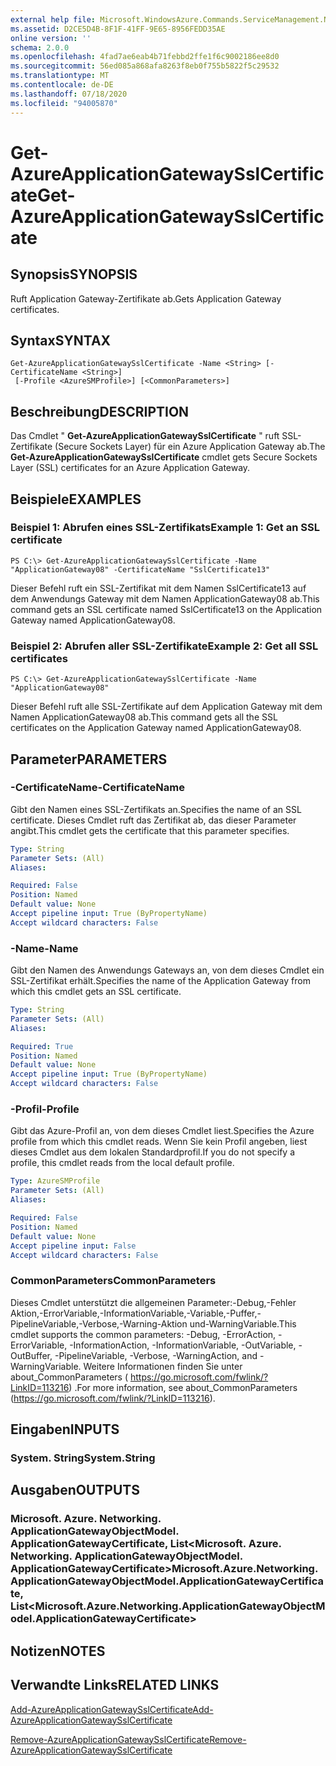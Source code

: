 ```yaml
---
external help file: Microsoft.WindowsAzure.Commands.ServiceManagement.Network.dll-Help.xml
ms.assetid: D2CE5D4B-8F1F-41FF-9E65-8956FEDD35AE
online version: ''
schema: 2.0.0
ms.openlocfilehash: 4fad7ae6eab4b71febbd2ffe1f6c9002186ee8d0
ms.sourcegitcommit: 56ed085a868afa8263f8eb0f755b5822f5c29532
ms.translationtype: MT
ms.contentlocale: de-DE
ms.lasthandoff: 07/18/2020
ms.locfileid: "94005870"
---
```

# <span data-ttu-id="89c00-101">Get-AzureApplicationGatewaySslCertificate</span><span class="sxs-lookup"><span data-stu-id="89c00-101">Get-AzureApplicationGatewaySslCertificate</span></span>

## <span data-ttu-id="89c00-102">Synopsis</span><span class="sxs-lookup"><span data-stu-id="89c00-102">SYNOPSIS</span></span>
<span data-ttu-id="89c00-103">Ruft Application Gateway-Zertifikate ab.</span><span class="sxs-lookup"><span data-stu-id="89c00-103">Gets Application Gateway certificates.</span></span>

## <span data-ttu-id="89c00-104">Syntax</span><span class="sxs-lookup"><span data-stu-id="89c00-104">SYNTAX</span></span>

```
Get-AzureApplicationGatewaySslCertificate -Name <String> [-CertificateName <String>]
 [-Profile <AzureSMProfile>] [<CommonParameters>]
```

## <span data-ttu-id="89c00-105">Beschreibung</span><span class="sxs-lookup"><span data-stu-id="89c00-105">DESCRIPTION</span></span>
<span data-ttu-id="89c00-106">Das Cmdlet " **Get-AzureApplicationGatewaySslCertificate** " ruft SSL-Zertifikate (Secure Sockets Layer) für ein Azure Application Gateway ab.</span><span class="sxs-lookup"><span data-stu-id="89c00-106">The **Get-AzureApplicationGatewaySslCertificate** cmdlet gets Secure Sockets Layer (SSL) certificates for an Azure Application Gateway.</span></span>

## <span data-ttu-id="89c00-107">Beispiele</span><span class="sxs-lookup"><span data-stu-id="89c00-107">EXAMPLES</span></span>

### <span data-ttu-id="89c00-108">Beispiel 1: Abrufen eines SSL-Zertifikats</span><span class="sxs-lookup"><span data-stu-id="89c00-108">Example 1: Get an SSL certificate</span></span>
```
PS C:\> Get-AzureApplicationGatewaySslCertificate -Name "ApplicationGateway08" -CertificateName "SslCertificate13"
```

<span data-ttu-id="89c00-109">Dieser Befehl ruft ein SSL-Zertifikat mit dem Namen SslCertificate13 auf dem Anwendungs Gateway mit dem Namen ApplicationGateway08 ab.</span><span class="sxs-lookup"><span data-stu-id="89c00-109">This command gets an SSL certificate named SslCertificate13 on the Application Gateway named ApplicationGateway08.</span></span>

### <span data-ttu-id="89c00-110">Beispiel 2: Abrufen aller SSL-Zertifikate</span><span class="sxs-lookup"><span data-stu-id="89c00-110">Example 2: Get all SSL certificates</span></span>
```
PS C:\> Get-AzureApplicationGatewaySslCertificate -Name "ApplicationGateway08"
```

<span data-ttu-id="89c00-111">Dieser Befehl ruft alle SSL-Zertifikate auf dem Application Gateway mit dem Namen ApplicationGateway08 ab.</span><span class="sxs-lookup"><span data-stu-id="89c00-111">This command gets all the SSL certificates on the Application Gateway named ApplicationGateway08.</span></span>

## <span data-ttu-id="89c00-112">Parameter</span><span class="sxs-lookup"><span data-stu-id="89c00-112">PARAMETERS</span></span>

### <span data-ttu-id="89c00-113">-CertificateName</span><span class="sxs-lookup"><span data-stu-id="89c00-113">-CertificateName</span></span>
<span data-ttu-id="89c00-114">Gibt den Namen eines SSL-Zertifikats an.</span><span class="sxs-lookup"><span data-stu-id="89c00-114">Specifies the name of an SSL certificate.</span></span>
<span data-ttu-id="89c00-115">Dieses Cmdlet ruft das Zertifikat ab, das dieser Parameter angibt.</span><span class="sxs-lookup"><span data-stu-id="89c00-115">This cmdlet gets the certificate that this parameter specifies.</span></span>

```yaml
Type: String
Parameter Sets: (All)
Aliases: 

Required: False
Position: Named
Default value: None
Accept pipeline input: True (ByPropertyName)
Accept wildcard characters: False
```

### <span data-ttu-id="89c00-116">-Name</span><span class="sxs-lookup"><span data-stu-id="89c00-116">-Name</span></span>
<span data-ttu-id="89c00-117">Gibt den Namen des Anwendungs Gateways an, von dem dieses Cmdlet ein SSL-Zertifikat erhält.</span><span class="sxs-lookup"><span data-stu-id="89c00-117">Specifies the name of the Application Gateway from which this cmdlet gets an SSL certificate.</span></span>

```yaml
Type: String
Parameter Sets: (All)
Aliases: 

Required: True
Position: Named
Default value: None
Accept pipeline input: True (ByPropertyName)
Accept wildcard characters: False
```

### <span data-ttu-id="89c00-118">-Profil</span><span class="sxs-lookup"><span data-stu-id="89c00-118">-Profile</span></span>
<span data-ttu-id="89c00-119">Gibt das Azure-Profil an, von dem dieses Cmdlet liest.</span><span class="sxs-lookup"><span data-stu-id="89c00-119">Specifies the Azure profile from which this cmdlet reads.</span></span>
<span data-ttu-id="89c00-120">Wenn Sie kein Profil angeben, liest dieses Cmdlet aus dem lokalen Standardprofil.</span><span class="sxs-lookup"><span data-stu-id="89c00-120">If you do not specify a profile, this cmdlet reads from the local default profile.</span></span>

```yaml
Type: AzureSMProfile
Parameter Sets: (All)
Aliases: 

Required: False
Position: Named
Default value: None
Accept pipeline input: False
Accept wildcard characters: False
```

### <span data-ttu-id="89c00-121">CommonParameters</span><span class="sxs-lookup"><span data-stu-id="89c00-121">CommonParameters</span></span>
<span data-ttu-id="89c00-122">Dieses Cmdlet unterstützt die allgemeinen Parameter:-Debug,-Fehler Aktion,-ErrorVariable,-InformationVariable,-Variable,-Puffer,-PipelineVariable,-Verbose,-Warning-Aktion und-WarningVariable.</span><span class="sxs-lookup"><span data-stu-id="89c00-122">This cmdlet supports the common parameters: -Debug, -ErrorAction, -ErrorVariable, -InformationAction, -InformationVariable, -OutVariable, -OutBuffer, -PipelineVariable, -Verbose, -WarningAction, and -WarningVariable.</span></span> <span data-ttu-id="89c00-123">Weitere Informationen finden Sie unter about_CommonParameters ( https://go.microsoft.com/fwlink/?LinkID=113216) .</span><span class="sxs-lookup"><span data-stu-id="89c00-123">For more information, see about_CommonParameters (https://go.microsoft.com/fwlink/?LinkID=113216).</span></span>

## <span data-ttu-id="89c00-124">Eingaben</span><span class="sxs-lookup"><span data-stu-id="89c00-124">INPUTS</span></span>

### <span data-ttu-id="89c00-125">System. String</span><span class="sxs-lookup"><span data-stu-id="89c00-125">System.String</span></span>

## <span data-ttu-id="89c00-126">Ausgaben</span><span class="sxs-lookup"><span data-stu-id="89c00-126">OUTPUTS</span></span>

### <span data-ttu-id="89c00-127">Microsoft. Azure. Networking. ApplicationGatewayObjectModel. ApplicationGatewayCertificate, List<Microsoft. Azure. Networking. ApplicationGatewayObjectModel. ApplicationGatewayCertificate></span><span class="sxs-lookup"><span data-stu-id="89c00-127">Microsoft.Azure.Networking.ApplicationGatewayObjectModel.ApplicationGatewayCertificate, List<Microsoft.Azure.Networking.ApplicationGatewayObjectModel.ApplicationGatewayCertificate></span></span>

## <span data-ttu-id="89c00-128">Notizen</span><span class="sxs-lookup"><span data-stu-id="89c00-128">NOTES</span></span>

## <span data-ttu-id="89c00-129">Verwandte Links</span><span class="sxs-lookup"><span data-stu-id="89c00-129">RELATED LINKS</span></span>

[<span data-ttu-id="89c00-130">Add-AzureApplicationGatewaySslCertificate</span><span class="sxs-lookup"><span data-stu-id="89c00-130">Add-AzureApplicationGatewaySslCertificate</span></span>](./Add-AzureApplicationGatewaySslCertificate.md)

[<span data-ttu-id="89c00-131">Remove-AzureApplicationGatewaySslCertificate</span><span class="sxs-lookup"><span data-stu-id="89c00-131">Remove-AzureApplicationGatewaySslCertificate</span></span>](./Remove-AzureApplicationGatewaySslCertificate.md)
